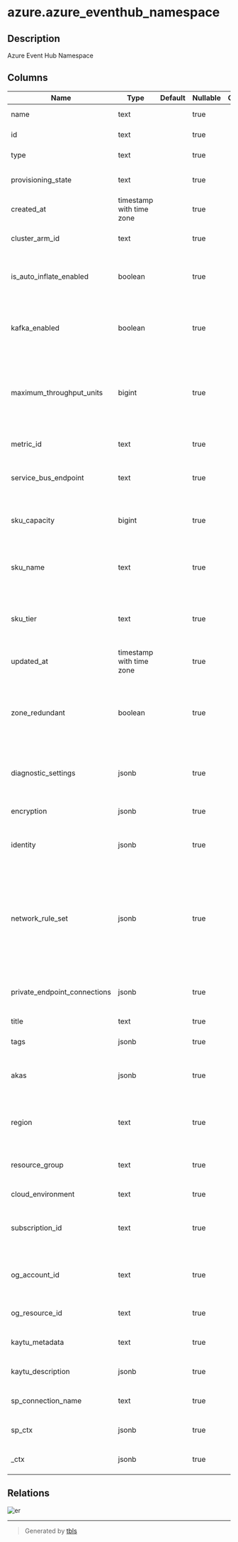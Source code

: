 # azure.azure_eventhub_namespace

## Description

Azure Event Hub Namespace

## Columns

| Name | Type | Default | Nullable | Children | Parents | Comment |
| ---- | ---- | ------- | -------- | -------- | ------- | ------- |
| name | text |  | true |  |  | The name of the resource. |
| id | text |  | true |  |  | The ID of the resource. |
| type | text |  | true |  |  | The resource type. |
| provisioning_state | text |  | true |  |  | Provisioning state of the namespace. |
| created_at | timestamp with time zone |  | true |  |  | The time the namespace was created. |
| cluster_arm_id | text |  | true |  |  | Cluster ARM ID of the namespace. |
| is_auto_inflate_enabled | boolean |  | true |  |  | Indicates whether auto-inflate is enabled for eventhub namespace. |
| kafka_enabled | boolean |  | true |  |  | Indicates whether kafka is enabled for eventhub namespace, or not. |
| maximum_throughput_units | bigint |  | true |  |  | Upper limit of throughput units when auto-inflate is enabled, value should be within 0 to 20 throughput units. |
| metric_id | text |  | true |  |  | Identifier for azure insights metrics. |
| service_bus_endpoint | text |  | true |  |  | Endpoint you can use to perform service bus operations. |
| sku_capacity | bigint |  | true |  |  | The Event Hubs throughput units, value should be 0 to 20 throughput units. |
| sku_name | text |  | true |  |  | Name of this SKU. Possible values include: 'Basic', 'Standard'. |
| sku_tier | text |  | true |  |  | The billing tier of this particular SKU. Valid values are: 'Basic', 'Standard', 'Premium'. |
| updated_at | timestamp with time zone |  | true |  |  | The time the namespace was updated. |
| zone_redundant | boolean |  | true |  |  | Enabling this property creates a standard event hubs namespace in regions supported availability zones. |
| diagnostic_settings | jsonb |  | true |  |  | A list of active diagnostic settings for the eventhub namespace. |
| encryption | jsonb |  | true |  |  | Properties of BYOK encryption description. |
| identity | jsonb |  | true |  |  | Describes the properties of BYOK encryption description. |
| network_rule_set | jsonb |  | true |  |  | Describes the network rule set for specified namespace. The EventHub Namespace must be Premium in order to attach a EventHub Namespace Network Rule Set. |
| private_endpoint_connections | jsonb |  | true |  |  | The private endpoint connections of the namespace. |
| title | text |  | true |  |  | Title of the resource. |
| tags | jsonb |  | true |  |  | A map of tags for the resource. |
| akas | jsonb |  | true |  |  | Array of globally unique identifier strings (also known as) for the resource. |
| region | text |  | true |  |  | The Azure region/location in which the resource is located. |
| resource_group | text |  | true |  |  | The resource group which holds this resource. |
| cloud_environment | text |  | true |  |  | The Azure Cloud Environment. |
| subscription_id | text |  | true |  |  | The Azure Subscription ID in which the resource is located. |
| og_account_id | text |  | true |  |  | The Platform Account ID in which the resource is located. |
| og_resource_id | text |  | true |  |  | The unique ID of the resource in opengovernance. |
| kaytu_metadata | text |  | true |  |  | Platform Metadata of the Azure resource. |
| kaytu_description | jsonb |  | true |  |  | The full model description of the resource |
| sp_connection_name | text |  | true |  |  | Steampipe connection name. |
| sp_ctx | jsonb |  | true |  |  | Steampipe context in JSON form. |
| _ctx | jsonb |  | true |  |  | Steampipe context in JSON form. |

## Relations

![er](azure.azure_eventhub_namespace.svg)

---

> Generated by [tbls](https://github.com/k1LoW/tbls)
